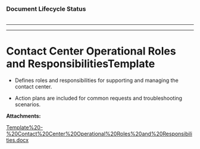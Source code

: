   

### Document Lifecycle Status

  

|    |    |    |    |
| --- | --- | --- | --- |

  

* * *

* * *

Contact Center Operational Roles and ResponsibilitiesTemplate
=============================================================

*   Defines roles and responsibilities for supporting and managing the contact center. 
    
*   Action plans are included for common requests and troubleshooting scenarios.

 **Attachments:** 


[Template%20-%20Contact%20Center%20Operational%20Roles%20and%20Responsibilities.docx](/.attachments/DK-MobilizeforConnect/Template%20-%20Contact%20Center%20Operational%20Roles%20and%20Responsibilities.docx)
